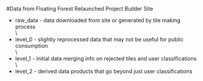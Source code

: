 #Data from Floating Forest Relaunched Project Builder Site

- raw_data - data downloaded from site or generated by tile making process  
\
- level_0 - slightly reprocessed data that may not be useful for public consumption  
\
- level_1 - initial data merging info on rejected tiles and user classifications  
\
- level_2 - derived data products that go beyond just user classifications
